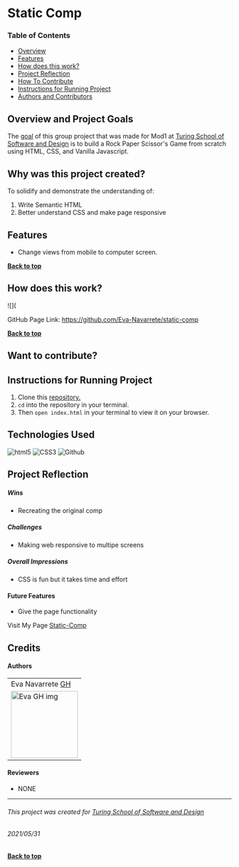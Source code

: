 # Static Comp
### Table of Contents
- [Overview](#overview-and-project-goals)
- [Features](#features)
- [How does this work?](#how-does-this-work)
- [Project Reflection](#project-reflection)
- [How To Contribute](#want-to-contribute)
- [Instructions for Running Project](#Instructions-for-running-project)
- [Authors and Contributors](#credits)

## Overview and Project Goals
The [goal](https://frontend.turing.edu/projects/module-1/intention-timer-group.html) of this group project that was made for Mod1 at [Turing School of Software and Design](https://turing.io/) is to build a Rock Paper Scissor's Game from scratch using HTML, CSS, and Vanilla Javascript.

## Why was this project created?
To solidify and demonstrate the understanding of:
1. Write Semantic HTML 
2. Better understand CSS and make page responsive 

## Features
* Change views from mobile to computer screen.

**[Back to top](#table-of-contents)**

## How does this work?
![](
![]()
![]()  
<!-- Giphy video link go in here -->

GitHub Page Link: https://github.com/Eva-Navarrete/static-comp

**[Back to top](#table-of-contents)**

## Want to contribute?


## Instructions for Running Project
1. Clone this [repository.](https://github.com/Eva-Navarrete/static-comp)
2. `cd` into the repository in your terminal.
3. Then `open index.html` in your terminal to view it on your browser.

## Technologies Used
<p align="left">
  <img src="https://img.shields.io/badge/html5%20-%23E34F26.svg?&style=for-the-badge&logo=html5&logoColor=white" alt="html5"/>
  <img src="https://img.shields.io/badge/css3%20-%231572B6.svg?&style=for-the-badge&logo=css3&logoColor=white" alt="CSS3"/>
  <img src="https://img.shields.io/badge/GitHub-100000?style=for-the-badge&logo=github&logoColor=white" alt="Github" />
</p>

## Project Reflection

##### Wins
*  Recreating the original comp

##### Challenges
* Making web responsive to multipe screens

##### Overall Impressions
* CSS is fun but it takes time and effort


#### Future Features
* Give the page functionality


Visit My Page [Static-Comp](https://eva-navarrete.github.io/static-comp/)

## Credits
#### Authors
<table>
     <tr>
          <td> Eva Navarrete <a href="https://github.com/Eva-Navarrete">GH</td>
      </tr>
      </tr>
<td><img src="https://avatars.githubusercontent.com/u/68021391?v=4" alt="Eva GH img"
width="150" height="auto" /></td>
    </tr>
</table>

#### Reviewers
* NONE

**************************************************************************
###### This project was created for [Turing School of Software and Design](https://turing.io/)
###### 2021/05/31
**[Back to top](#table-of-contents)**

